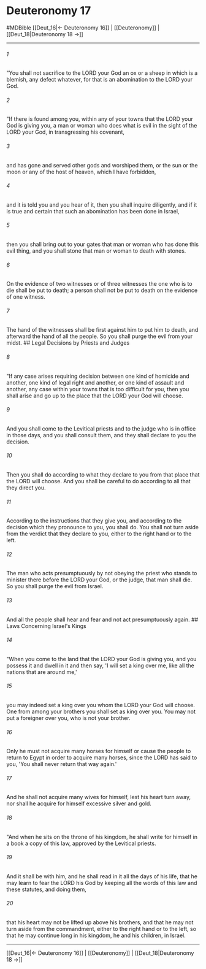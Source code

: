 # Deuteronomy 17
#MDBible
[[Deut_16|← Deuteronomy 16]] | [[Deuteronomy]] | [[Deut_18|Deuteronomy 18 →]]

***

###### 1 
"You shall not sacrifice to the LORD your God an ox or a sheep in which is a blemish, any defect whatever, for that is an abomination to the LORD your God. 

###### 2 
"If there is found among you, within any of your towns that the LORD your God is giving you, a man or woman who does what is evil in the sight of the LORD your God, in transgressing his covenant, 

###### 3 
and has gone and served other gods and worshiped them, or the sun or the moon or any of the host of heaven, which I have forbidden, 

###### 4 
and it is told you and you hear of it, then you shall inquire diligently, and if it is true and certain that such an abomination has been done in Israel, 

###### 5 
then you shall bring out to your gates that man or woman who has done this evil thing, and you shall stone that man or woman to death with stones. 

###### 6 
On the evidence of two witnesses or of three witnesses the one who is to die shall be put to death; a person shall not be put to death on the evidence of one witness. 

###### 7 
The hand of the witnesses shall be first against him to put him to death, and afterward the hand of all the people. So you shall purge the evil from your midst. ## Legal Decisions by Priests and Judges 

###### 8 
"If any case arises requiring decision between one kind of homicide and another, one kind of legal right and another, or one kind of assault and another, any case within your towns that is too difficult for you, then you shall arise and go up to the place that the LORD your God will choose. 

###### 9 
And you shall come to the Levitical priests and to the judge who is in office in those days, and you shall consult them, and they shall declare to you the decision. 

###### 10 
Then you shall do according to what they declare to you from that place that the LORD will choose. And you shall be careful to do according to all that they direct you. 

###### 11 
According to the instructions that they give you, and according to the decision which they pronounce to you, you shall do. You shall not turn aside from the verdict that they declare to you, either to the right hand or to the left. 

###### 12 
The man who acts presumptuously by not obeying the priest who stands to minister there before the LORD your God, or the judge, that man shall die. So you shall purge the evil from Israel. 

###### 13 
And all the people shall hear and fear and not act presumptuously again. ## Laws Concerning Israel's Kings 

###### 14 
"When you come to the land that the LORD your God is giving you, and you possess it and dwell in it and then say, 'I will set a king over me, like all the nations that are around me,' 

###### 15 
you may indeed set a king over you whom the LORD your God will choose. One from among your brothers you shall set as king over you. You may not put a foreigner over you, who is not your brother. 

###### 16 
Only he must not acquire many horses for himself or cause the people to return to Egypt in order to acquire many horses, since the LORD has said to you, 'You shall never return that way again.' 

###### 17 
And he shall not acquire many wives for himself, lest his heart turn away, nor shall he acquire for himself excessive silver and gold. 

###### 18 
"And when he sits on the throne of his kingdom, he shall write for himself in a book a copy of this law, approved by the Levitical priests. 

###### 19 
And it shall be with him, and he shall read in it all the days of his life, that he may learn to fear the LORD his God by keeping all the words of this law and these statutes, and doing them, 

###### 20 
that his heart may not be lifted up above his brothers, and that he may not turn aside from the commandment, either to the right hand or to the left, so that he may continue long in his kingdom, he and his children, in Israel. 

***

[[Deut_16|← Deuteronomy 16]] | [[Deuteronomy]] | [[Deut_18|Deuteronomy 18 →]]
